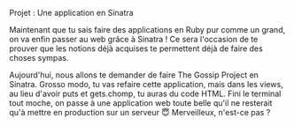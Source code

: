 Projet : Une application en Sinatra

Maintenant que tu sais faire des applications en Ruby pur comme un grand, on va enfin passer au web grâce à Sinatra ! Ce sera l'occasion de te prouver que les notions déjà acquises te permettent déjà de faire des choses sympas.

Aujourd'hui, nous allons te demander de faire The Gossip Project en Sinatra. Grosso modo, tu vas refaire cette application, mais dans les views, au lieu d'avoir puts et gets.chomp, tu auras du code HTML. Fini le terminal tout moche, on passe à une application web toute belle qu'il ne resterait qu'à mettre en production sur un serveur 😇 Merveilleux, n'est-ce pas ?
